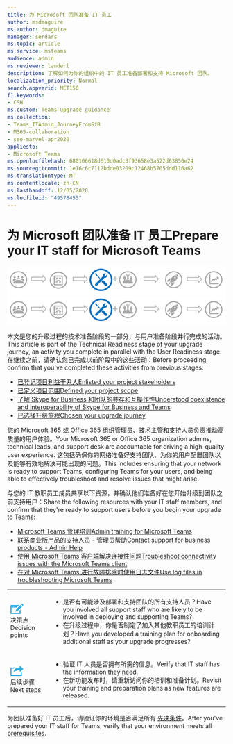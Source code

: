 ```yaml
---
title: 为 Microsoft 团队准备 IT 员工
author: msdmaguire
ms.author: dmaguire
manager: serdars
ms.topic: article
ms.service: msteams
audience: admin
ms.reviewer: landerl
description: 了解如何为你的组织中的 IT 员工准备部署和支持 Microsoft 团队。
localization_priority: Normal
search.appverid: MET150
f1.keywords:
- CSH
ms.custom: Teams-upgrade-guidance
ms.collection:
- Teams_ITAdmin_JourneyFromSfB
- M365-collaboration
- seo-marvel-apr2020
appliesto:
- Microsoft Teams
ms.openlocfilehash: 680106618d610d0adc3f93658e3a522d63850e24
ms.sourcegitcommit: 1e16c6c7112bdde03209c12468b5705ddd116a62
ms.translationtype: MT
ms.contentlocale: zh-CN
ms.lasthandoff: 12/05/2020
ms.locfileid: "49578455"
---
```

# <a name="prepare-your-it-staff-for-microsoft-teams"></a><span data-ttu-id="f3189-103">为 Microsoft 团队准备 IT 员工</span><span class="sxs-lookup"><span data-stu-id="f3189-103">Prepare your IT staff for Microsoft Teams</span></span>

<span data-ttu-id="f3189-104">![升级旅行图，强调技术准备阶段](media/upgrade-banner-tech-readiness.png "升级旅程的阶段，重点介绍技术准备阶段")</span><span class="sxs-lookup"><span data-stu-id="f3189-104">![Upgrade journey diagram, emphasizing the Technical Readiness stage](media/upgrade-banner-tech-readiness.png "Stages of the upgrade journey, with emphasis on the Technical Readiness stage")</span></span>

<span data-ttu-id="f3189-105">本文是您的升级过程的技术准备阶段的一部分，与用户准备阶段并行完成的活动。</span><span class="sxs-lookup"><span data-stu-id="f3189-105">This article is part of the Technical Readiness stage of your upgrade journey, an activity you complete in parallel with the User Readiness stage.</span></span> <span data-ttu-id="f3189-106">在继续之前，请确认您已完成以前阶段中的这些活动：</span><span class="sxs-lookup"><span data-stu-id="f3189-106">Before proceeding, confirm that you've completed these activities from previous stages:</span></span>

- [<span data-ttu-id="f3189-107">已登记项目利益干系人</span><span class="sxs-lookup"><span data-stu-id="f3189-107">Enlisted your project stakeholders</span></span>](upgrade-enlist-stakeholders.md)
- [<span data-ttu-id="f3189-108">已定义项目范围</span><span class="sxs-lookup"><span data-stu-id="f3189-108">Defined your project scope</span></span>](https://aka.ms/SkypetoTeams-Scope)
- [<span data-ttu-id="f3189-109">了解 Skype for Business 和团队的共存和互操作性</span><span class="sxs-lookup"><span data-stu-id="f3189-109">Understood coexistence and interoperability of Skype for Business and Teams</span></span>](https://aka.ms/SkypeToTeams-Coexist)
- [<span data-ttu-id="f3189-110">已选择升级旅程</span><span class="sxs-lookup"><span data-stu-id="f3189-110">Chosen your upgrade journey</span></span>](upgrade-and-coexistence-of-skypeforbusiness-and-teams.md)

<span data-ttu-id="f3189-111">您的 Microsoft 365 或 Office 365 组织管理员、技术主管和支持人员负责推动高质量的用户体验。</span><span class="sxs-lookup"><span data-stu-id="f3189-111">Your Microsoft 365 or Office 365 organization admins, technical leads, and support desk are accountable for driving a high-quality user experience.</span></span> <span data-ttu-id="f3189-112">这包括确保你的网络准备好支持团队、为你的用户配置团队以及能够有效地解决可能出现的问题。</span><span class="sxs-lookup"><span data-stu-id="f3189-112">This includes ensuring that your network is ready to support Teams, configuring Teams for your users, and being able to effectively troubleshoot and resolve issues that might arise.</span></span>

<span data-ttu-id="f3189-113">与您的 IT 教职员工成员共享以下资源，并确认他们准备好在您开始升级到团队之前支持用户：</span><span class="sxs-lookup"><span data-stu-id="f3189-113">Share the following resources with your IT staff members, and confirm that they're ready to support users before you begin your upgrade to Teams:</span></span>

- [<span data-ttu-id="f3189-114">Microsoft Teams 管理培训</span><span class="sxs-lookup"><span data-stu-id="f3189-114">Admin training for Microsoft Teams</span></span>](itadmin-readiness.md)
- [<span data-ttu-id="f3189-115">联系商业版产品的支持人员 - 管理员帮助</span><span class="sxs-lookup"><span data-stu-id="f3189-115">Contact support for business products - Admin Help</span></span>](https://docs.microsoft.com/microsoft-365/admin/contact-support-for-business-products)
- [<span data-ttu-id="f3189-116">使用 Microsoft Teams 客户端解决连接性问题</span><span class="sxs-lookup"><span data-stu-id="f3189-116">Troubleshoot connectivity issues with the Microsoft Teams client</span></span>](connectivity-issues.md)
- [<span data-ttu-id="f3189-117">在对 Microsoft Teams 进行故障排除时使用日志文件</span><span class="sxs-lookup"><span data-stu-id="f3189-117">Use log files in troubleshooting Microsoft Teams</span></span>](log-files.md)



| | |
|---|---|
| ![描述决策点的图标](media/audio_conferencing_image7.png) <br/><span data-ttu-id="f3189-119">决策点</span><span class="sxs-lookup"><span data-stu-id="f3189-119">Decision points</span></span>|<ul><li><span data-ttu-id="f3189-120">是否有可能涉及部署和支持团队的所有支持人员？</span><span class="sxs-lookup"><span data-stu-id="f3189-120">Have you involved all support staff who are likely to be involved in deploying and supporting Teams?</span></span></li><li><span data-ttu-id="f3189-121">在升级过程中，你是否制定了加入其他教职员工的培训计划？</span><span class="sxs-lookup"><span data-stu-id="f3189-121">Have you developed a training plan for onboarding additional staff as your upgrade progresses?</span></span></li></ul> |
| ![描述后续步骤的图标](media/audio_conferencing_image9.png)<br/><span data-ttu-id="f3189-123">后续步骤</span><span class="sxs-lookup"><span data-stu-id="f3189-123">Next steps</span></span>|<ul><li><span data-ttu-id="f3189-124">验证 IT 人员是否拥有所需的信息。</span><span class="sxs-lookup"><span data-stu-id="f3189-124">Verify that IT staff has the information they need.</span></span></li><li><span data-ttu-id="f3189-125">在新功能发布时，请重新访问你的培训和准备计划。</span><span class="sxs-lookup"><span data-stu-id="f3189-125">Revisit your training and preparation plans as new features are released.</span></span></li></ul>|

<span data-ttu-id="f3189-126">为团队准备好 IT 员工后，请验证你的环境是否满足所有 [先决条件](upgrade-plan-journey-prerequisites.md)。</span><span class="sxs-lookup"><span data-stu-id="f3189-126">After you've prepared your IT staff for Teams, verify that your environment meets all [prerequisites](upgrade-plan-journey-prerequisites.md).</span></span>
